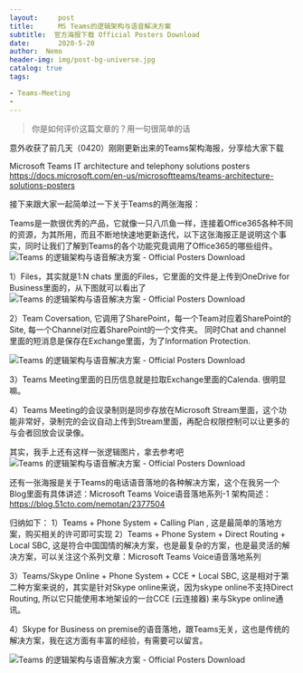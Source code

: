 ```yaml
---
layout:     post
title:      MS Teams的逻辑架构与语音解决方案
subtitle:  官方海报下载 Official Posters Download
date:       2020-5-20
author:  Nemo
header-img: img/post-bg-universe.jpg
catalog: true
tags:

- Teams-Meeting
- 
---
```


> 你是如何评价这篇文章的？用一句很简单的话

意外收获了前几天（0420）刚刚更新出来的Teams架构海报，分享给大家下载

Microsoft Teams IT architecture and telephony solutions posters
https://docs.microsoft.com/en-us/microsoftteams/teams-architecture-solutions-posters

接下来跟大家一起简单过一下关于Teams的两张海报：

Teams是一款很优秀的产品，它就像一只八爪鱼一样，连接着Office365各种不同的资源，为其所用，而且不断地快速地更新迭代，以下这张海报正是说明这个事实，同时让我们了解到Teams的各个功能究竟调用了Office365的哪些组件。
![Teams 的逻辑架构与语音解决方案 - Official Posters Download](https://cdn.jsdelivr.net/gh/tangx007/tangx007.github.io/img/p1111459786693e9a05c39dc062c05ff24d73.png)

1）Files，其实就是1:N chats 里面的Files，它里面的文件是上传到OneDrive for Business里面的，从下图就可以看出了
![Teams 的逻辑架构与语音解决方案 - Official Posters Download](C:\Users\Nemo\Documents\GitHub\tangx007\img\p22210151ac6f3c85651e7626dfcb3fdde31.png)

2）Team Coversation, 它调用了SharePoint，每一个Team对应着SharePoint的Site, 每一个Channel对应着SharePoint的一个文件夹。
同时Chat and channel 里面的短消息是保存在Exchange里面，为了Information Protection.

![Teams 的逻辑架构与语音解决方案 - Official Posters Download](https://cdn.jsdelivr.net/gh/tangx007/tangx007.github.io/img/p333313c62c90ebf7d8f18c964a90a2596b6e.png)

3）Teams Meeting里面的日历信息就是拉取Exchange里面的Calenda. 很明显嘛。

4）Teams Meeting的会议录制则是同步存放在Microsoft Stream里面，这个功能非常好，录制完的会议自动上传到Stream里面，再配合权限控制可以让更多的与会者回放会议录像。

其实，我手上还有这样一张逻辑图片，拿去参考吧
![Teams 的逻辑架构与语音解决方案 - Official Posters Download](https://cdn.jsdelivr.net/gh/tangx007/tangx007.github.io/img/p44446970a9c9fdd8b44f7994d0ea722a09bb.png)

还有一张海报是关于Teams的电话语音落地的各种解决方案，这个在我另一个Blog里面有具体讲述：Microsoft Teams Voice语音落地系列-1 架构简述：https://blog.51cto.com/nemotan/2377504

归纳如下：
1）Teams + Phone System + Calling Plan , 这是最简单的落地方案，购买相关的许可即可实现
2）Teams + Phone System + Direct Routing + Local SBC, 这是符合中国国情的解决方案，也是最复杂的方案，也是最灵活的解决方案，可以关注这个系列文章：Microsoft Teams Voice语音落地系列

3）Teams/Skype Online + Phone System + CCE + Local SBC,  这是相对于第二种方案来说的，其实是针对Skype online来说，因为skype online不支持Direct Routing,  所以它只能使用本地架设的一台CCE (云连接器) 来与Skype online通讯。

4）Skype for Business on premise的语音落地，跟Teams无关，这也是传统的解决方案，我在这方面有丰富的经验，有需要可以留言。

![Teams 的逻辑架构与语音解决方案 - Official Posters Download](https://cdn.jsdelivr.net/gh/tangx007/tangx007.github.io/img/p555553bbf12a18e118babd1dda01b4814388e.png)